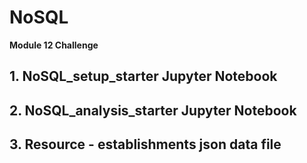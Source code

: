 # NoSQL

**Module 12 Challenge**

## 1. NoSQL_setup_starter Jupyter Notebook
## 2. NoSQL_analysis_starter Jupyter Notebook
## 3. Resource - establishments json data file
